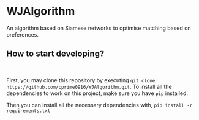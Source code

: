 # WJAlgorithm
An algorithm based on Siamese networks to optimise matching based on preferences.

## How to start developing?

<br>

First, you may clone this repository by executing ```git clone https://github.com/cprime0916/WJAlgorithm.git```.
To install all the dependencies to work on this project, make sure you have ```pip``` installed.

Then you can install all the necessary dependencies with,
```pip install -r requirements.txt```
